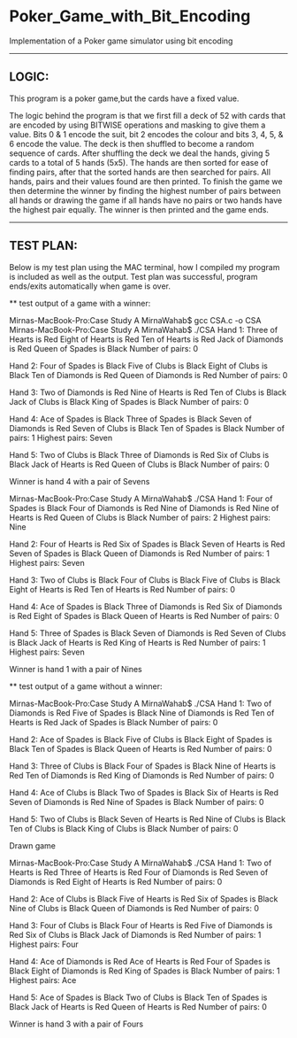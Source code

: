 # Poker_Game_with_Bit_Encoding
Implementation of a Poker game simulator using bit encoding 


-------------------------------------------------------------------------
LOGIC:   
-------------------------------------------------------------------------

This program is a poker game,but the cards have a fixed value.

The logic behind the program is that we first fill a deck of 52 with cards that are encoded by using BITWISE operations and masking to give them a value. Bits 0 & 1 encode the suit, bit 2 encodes the colour and bits 3, 4, 5, & 6 encode the value. The deck is then shuffled to become a random sequence of cards. After shuffling the deck we deal the hands, giving 5 cards to a total of 5 hands (5x5). The hands are then sorted for ease of finding pairs, after that the sorted hands are then searched for pairs. All hands, pairs and their values found are then printed. 
To finish the game we then determine the winner by finding the highest number of pairs between all hands or drawing the game if all hands have no pairs or two hands have the highest pair equally. The winner is then printed and the game ends.


-------------------------------------------------------------------------
TEST PLAN:
-------------------------------------------------------------------------

Below is my test plan using the MAC terminal, how I compiled my program is included as well as the output.
Test plan was successful, program ends/exits automatically when game is over.

** test output of a game with a winner:

Mirnas-MacBook-Pro:Case Study A MirnaWahab$ gcc CSA.c -o CSA
Mirnas-MacBook-Pro:Case Study A MirnaWahab$ ./CSA
Hand 1:	Three of Hearts is Red
	Eight of Hearts is Red
	Ten of Hearts is Red
	Jack of Diamonds is Red
	Queen of Spades is Black
Number of pairs: 0

Hand 2:	Four of Spades is Black
	Five of Clubs is Black
	Eight of Clubs is Black
	Ten of Diamonds is Red
	Queen of Diamonds is Red
Number of pairs: 0

Hand 3:	Two of Diamonds is Red
	Nine of Hearts is Red
	Ten of Clubs is Black
	Jack of Clubs is Black
	King of Spades is Black
Number of pairs: 0

Hand 4:	Ace of Spades is Black
	Three of Spades is Black
	Seven of Diamonds is Red
	Seven of Clubs is Black
	Ten of Spades is Black
Number of pairs: 1
Highest pairs: Seven

Hand 5:	Two of Clubs is Black
	Three of Diamonds is Red
	Six of Clubs is Black
	Jack of Hearts is Red
	Queen of Clubs is Black
Number of pairs: 0

Winner is hand 4 with a pair of Sevens

Mirnas-MacBook-Pro:Case Study A MirnaWahab$ ./CSA
Hand 1:	Four of Spades is Black
	Four of Diamonds is Red
	Nine of Diamonds is Red
	Nine of Hearts is Red
	Queen of Clubs is Black
Number of pairs: 2
Highest pairs: Nine

Hand 2:	Four of Hearts is Red
	Six of Spades is Black
	Seven of Hearts is Red
	Seven of Spades is Black
	Queen of Diamonds is Red
Number of pairs: 1
Highest pairs: Seven

Hand 3:	Two of Clubs is Black
	Four of Clubs is Black
	Five of Clubs is Black
	Eight of Hearts is Red
	Ten of Hearts is Red
Number of pairs: 0

Hand 4:	Ace of Spades is Black
	Three of Diamonds is Red
	Six of Diamonds is Red
	Eight of Spades is Black
	Queen of Hearts is Red
Number of pairs: 0

Hand 5:	Three of Spades is Black
	Seven of Diamonds is Red
	Seven of Clubs is Black
	Jack of Hearts is Red
	King of Hearts is Red
Number of pairs: 1
Highest pairs: Seven

Winner is hand 1 with a pair of Nines



** test output of a game without a winner:

Mirnas-MacBook-Pro:Case Study A MirnaWahab$ ./CSA
Hand 1:	Two of Diamonds is Red
	Five of Spades is Black
	Nine of Diamonds is Red
	Ten of Hearts is Red
	Jack of Spades is Black
Number of pairs: 0

Hand 2:	Ace of Spades is Black
	Five of Clubs is Black
	Eight of Spades is Black
	Ten of Spades is Black
	Queen of Hearts is Red
Number of pairs: 0

Hand 3:	Three of Clubs is Black
	Four of Spades is Black
	Nine of Hearts is Red
	Ten of Diamonds is Red
	King of Diamonds is Red
Number of pairs: 0

Hand 4:	Ace of Clubs is Black
	Two of Spades is Black
	Six of Hearts is Red
	Seven of Diamonds is Red
	Nine of Spades is Black
Number of pairs: 0

Hand 5:	Two of Clubs is Black
	Seven of Hearts is Red
	Nine of Clubs is Black
	Ten of Clubs is Black
	King of Clubs is Black
Number of pairs: 0

Drawn game

Mirnas-MacBook-Pro:Case Study A MirnaWahab$ ./CSA
Hand 1:	Two of Hearts is Red
	Three of Hearts is Red
	Four of Diamonds is Red
	Seven of Diamonds is Red
	Eight of Hearts is Red
Number of pairs: 0

Hand 2:	Ace of Clubs is Black
	Five of Hearts is Red
	Six of Spades is Black
	Nine of Clubs is Black
	Queen of Diamonds is Red
Number of pairs: 0

Hand 3:	Four of Clubs is Black
	Four of Hearts is Red
	Five of Diamonds is Red
	Six of Clubs is Black
	Jack of Diamonds is Red
Number of pairs: 1
Highest pairs: Four

Hand 4:	Ace of Diamonds is Red
	Ace of Hearts is Red
	Four of Spades is Black
	Eight of Diamonds is Red
	King of Spades is Black
Number of pairs: 1
Highest pairs: Ace

Hand 5:	Ace of Spades is Black
	Two of Clubs is Black
	Ten of Spades is Black
	Jack of Hearts is Red
	Queen of Hearts is Red
Number of pairs: 0

Winner is hand 3 with a pair of Fours
